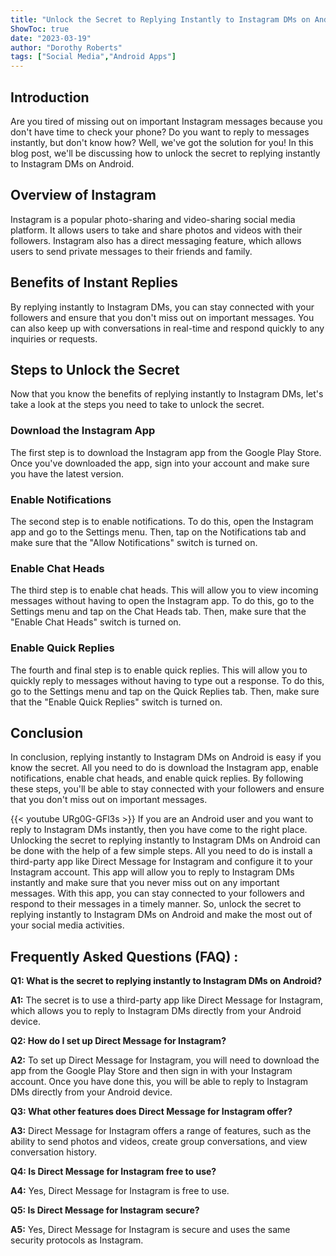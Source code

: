```yaml
---
title: "Unlock the Secret to Replying Instantly to Instagram DMs on Android!"
ShowToc: true 
date: "2023-03-19"
author: "Dorothy Roberts" 
tags: ["Social Media","Android Apps"]
---
```

## Introduction

Are you tired of missing out on important Instagram messages because you don't have time to check your phone? Do you want to reply to messages instantly, but don't know how? Well, we've got the solution for you! In this blog post, we'll be discussing how to unlock the secret to replying instantly to Instagram DMs on Android.

## Overview of Instagram

Instagram is a popular photo-sharing and video-sharing social media platform. It allows users to take and share photos and videos with their followers. Instagram also has a direct messaging feature, which allows users to send private messages to their friends and family.

## Benefits of Instant Replies

By replying instantly to Instagram DMs, you can stay connected with your followers and ensure that you don't miss out on important messages. You can also keep up with conversations in real-time and respond quickly to any inquiries or requests.

## Steps to Unlock the Secret

Now that you know the benefits of replying instantly to Instagram DMs, let's take a look at the steps you need to take to unlock the secret.

### Download the Instagram App

The first step is to download the Instagram app from the Google Play Store. Once you've downloaded the app, sign into your account and make sure you have the latest version.

### Enable Notifications

The second step is to enable notifications. To do this, open the Instagram app and go to the Settings menu. Then, tap on the Notifications tab and make sure that the "Allow Notifications" switch is turned on.

### Enable Chat Heads

The third step is to enable chat heads. This will allow you to view incoming messages without having to open the Instagram app. To do this, go to the Settings menu and tap on the Chat Heads tab. Then, make sure that the "Enable Chat Heads" switch is turned on.

### Enable Quick Replies

The fourth and final step is to enable quick replies. This will allow you to quickly reply to messages without having to type out a response. To do this, go to the Settings menu and tap on the Quick Replies tab. Then, make sure that the "Enable Quick Replies" switch is turned on.

## Conclusion

In conclusion, replying instantly to Instagram DMs on Android is easy if you know the secret. All you need to do is download the Instagram app, enable notifications, enable chat heads, and enable quick replies. By following these steps, you'll be able to stay connected with your followers and ensure that you don't miss out on important messages.

{{< youtube URg0G-GFl3s >}} 
If you are an Android user and you want to reply to Instagram DMs instantly, then you have come to the right place. Unlocking the secret to replying instantly to Instagram DMs on Android can be done with the help of a few simple steps. All you need to do is install a third-party app like Direct Message for Instagram and configure it to your Instagram account. This app will allow you to reply to Instagram DMs instantly and make sure that you never miss out on any important messages. With this app, you can stay connected to your followers and respond to their messages in a timely manner. So, unlock the secret to replying instantly to Instagram DMs on Android and make the most out of your social media activities.

## Frequently Asked Questions (FAQ) :
**Q1: What is the secret to replying instantly to Instagram DMs on Android?**

**A1:** The secret is to use a third-party app like Direct Message for Instagram, which allows you to reply to Instagram DMs directly from your Android device.

**Q2: How do I set up Direct Message for Instagram?**

**A2:** To set up Direct Message for Instagram, you will need to download the app from the Google Play Store and then sign in with your Instagram account. Once you have done this, you will be able to reply to Instagram DMs directly from your Android device.

**Q3: What other features does Direct Message for Instagram offer?**

**A3:** Direct Message for Instagram offers a range of features, such as the ability to send photos and videos, create group conversations, and view conversation history.

**Q4: Is Direct Message for Instagram free to use?**

**A4:** Yes, Direct Message for Instagram is free to use.

**Q5: Is Direct Message for Instagram secure?**

**A5:** Yes, Direct Message for Instagram is secure and uses the same security protocols as Instagram.


